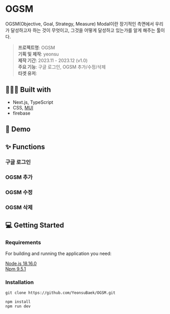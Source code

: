 # OGSM

OGSM(Objective, Goal, Strategy, Measure) Modal이란 장기적인 측면에서 우리가 달성하고자 하는 것이 무엇이고, 그것을 어떻게 달성하고 있는가를 알게 해주는 툴이다.

> **프로젝트명**: OGSM  
> **기획 및 제작**: yeonsu  
> **제작 기간**: 2023.11 - 2023.12 (v1.0)  
> **주요 기능**: 구글 로그인, OGSM 추가/수정/삭제  
> **타겟 유저**:

## 👩🏻‍💻 Built with

- Next.js, TypeScript
- CSS, [MUI](https://mui.com)
- firebase

## 🚀 Demo

## ✨ Functions

### 구글 로그인

### OGSM 추가

### OGSM 수정

### OGSM 삭제

## 💻 Getting Started

### Requirements

For building and running the application you need:

[Node.js 18.16.0](https://nodejs.org/ca/blog/release/v18.16.0)  
[Npm 9.5.1](https://www.npmjs.com/package/npm/v/9.5.1)

### Installation

```
git clone https://github.com/YeonsuBaek/OGSM.git

npm install
npm run dev
```
